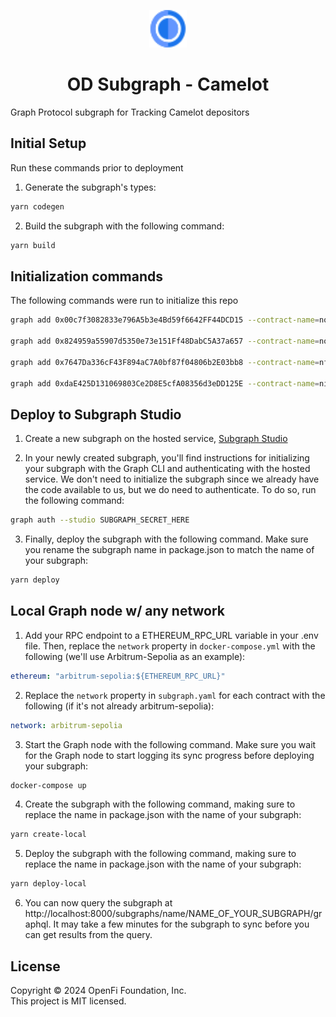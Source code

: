 <p align="center">
<img width="60" height="60"  src="https://raw.githubusercontent.com/open-dollar/.github/main/od-logo.svg">
</p>
<h1 align="center">
  OD Subgraph - Camelot
</h1>

Graph Protocol subgraph for Tracking Camelot depositors

## Initial Setup

Run these commands prior to deployment

1. Generate the subgraph's types:

```bash
yarn codegen
```

2. Build the subgraph with the following command:

```bash
yarn build
```

## Initialization commands

The following commands were run to initialize this repo

```bash
graph add 0x00c7f3082833e796A5b3e4Bd59f6642FF44DCD15 --contract-name=nonFungiblePositionManager --abi=abis/nonFungiblePositionManager --merge-entities --start-block=204569401

graph add 0x824959a55907d5350e73e151Ff48DabC5A37a657 --contract-name=nonFungiblePositionManager --abi=abis/nonFungiblePositionManager --merge-entities --start-block=204569401

graph add 0x7647Da336cF43F894aC7A0bf87f04806b2E03bb8 --contract-name=nftPool --abi=abis/nftPool --merge-entities --start-block=204569401

graph add 0xdaE425D131069803Ce2D8E5cfA08356d3eDD125E --contract-name=nitroPool --abi=abis/nitroPool --merge-entities --start-block=204569401
```

## Deploy to Subgraph Studio

1. Create a new subgraph on the hosted service, [Subgraph Studio](https://thegraph.com/studio/)

2. In your newly created subgraph, you'll find instructions for initializing your subgraph with the Graph CLI and
   authenticating with the hosted service. We don't need to initialize the subgraph since we already have the code available to us,
   but we do need to authenticate. To do so, run the following command:

```bash
graph auth --studio SUBGRAPH_SECRET_HERE
```

3. Finally, deploy the subgraph with the following command. Make sure you rename the subgraph name in package.json to match the name of your subgraph:

```bash
yarn deploy
```

## Local Graph node w/ any network

1. Add your RPC endpoint to a ETHEREUM_RPC_URL variable in your .env file. Then, replace the `network` property in `docker-compose.yml` with the following (we'll use Arbitrum-Sepolia as an example):

```yaml
ethereum: "arbitrum-sepolia:${ETHEREUM_RPC_URL}"
```

2. Replace the `network` property in `subgraph.yaml` for each contract with the following (if it's not already arbitrum-sepolia):

```yaml
network: arbitrum-sepolia
```

3. Start the Graph node with the following command. Make sure you wait for the Graph node to start logging its sync progress
   before deploying your subgraph:

```bash
docker-compose up
```

4. Create the subgraph with the following command, making sure to replace the name in package.json with the name of your subgraph:

```bash
yarn create-local
```

5. Deploy the subgraph with the following command, making sure to replace the name in package.json with the name of your subgraph:

```bash
yarn deploy-local
```

6. You can now query the subgraph at http://localhost:8000/subgraphs/name/NAME_OF_YOUR_SUBGRAPH/graphql. It may take a few minutes for the subgraph to sync before you can get results from the query.

## License

Copyright © 2024 OpenFi Foundation, Inc.<br />
This project is MIT licensed.
